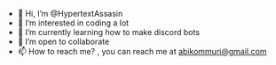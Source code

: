 - 👋 Hi, I’m @HypertextAssasin
- 👀 I’m interested in coding a lot
- 🌱 I’m currently learning how to make discord bots 
- 💞️ I’m open to collaborate 
- 📫 How to reach me? , you can reach me at abikommuri@gmail.com

<!---
HypertextAssasin/HypertextAssasin is a ✨ special ✨ repository because its `README.md` (this file) appears on your GitHub profile.
You can click the Preview link to take a look at your changes.
--->
